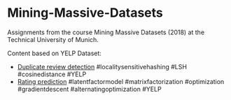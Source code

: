 # Mining-Massive-Datasets

Assignments from the course Mining Massive Datasets (2018) at the Technical University of Munich. 

Content based on YELP Dataset:

* [Duplicate review detection](https://github.com/TenPiotr/Mining-Massive-Datasets/blob/master/Duplicate%20detection%20with%20LSH.ipynb) 
   #localitysensitivehashing #LSH #cosinedistance #YELP
* [Rating prediction](https://github.com/TenPiotr/Mining-Massive-Datasets/blob/master/Rating%20prediction/Rating%20prediction%20with%20matrix%20factorization.ipynb)
#latentfactormodel #matrixfactorization #optimization #gradientdescent #alternatingoptimization #YELP





